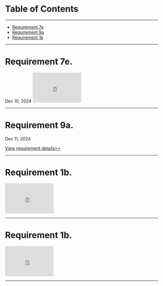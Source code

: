 <h1>Table of Contents</h1>

<hr>
<!--
<h3>Not Signed off</h3>
<ul>
<li><a href="zephyrcarter.github.io/#7e">Requirement 7e</a></li>
<li><a href="zephyrcarter.github.io/#9a">Requirement 9a</a></li>
</ul>

<hr>
<h3>Signed off</h3> -->
<ul>
<li><a href="zephyrcarter.github.io/#7e">Requirement 7e</a></li>
<li><a href="zephyrcarter.github.io/#9a">Requirement 9a</a></li>
<li><a href="zephyrcarter.github.io/#1b">Requirement 1b</a></li>
</ul>

<hr>

<div id="7e"><h1>Requirement 7e.</h1></div> Dec 10, 2024

<iframe width="160" height="99" src="https://youtube.com/embed/NGBXSDnoHG8" title="YouTube video player" frameborder="0" allow="accelerometer; autoplay; picture-in-picture; web-share" allowfullscreen></iframe>

<hr>

<div id="9a"><h1>Requirement 9a.</h1></div> Dec 11, 2024

[View requirement details>>](zephyrcarter.github.io/9a)

<hr>

<div id="1b"><h1>Requirement 1b.</h1></div> 

<iframe width="160" height="99" src="https://youtube.com/embed/906f9e_CGfg&t=1163s" title="YouTube video player" frameborder="0" allow="accelerometer; autoplay; picture-in-picture; web-share" allowfullscreen></iframe>

<hr>

<div id="1b"><h1>Requirement 1b.</h1></div> 

<iframe width="160" height="99" src="https://youtube.com/embed/UkID_0K0mE0" title="YouTube video player" frameborder="0" allow="accelerometer; autoplay; picture-in-picture; web-share" allowfullscreen></iframe>

<hr>



















